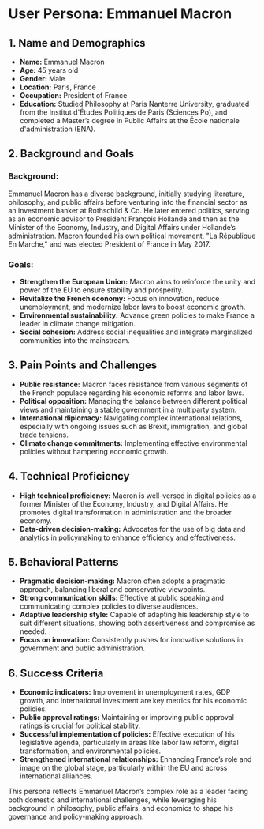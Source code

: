 # User Persona: Emmanuel Macron

## 1. Name and Demographics
- **Name:** Emmanuel Macron
- **Age:** 45 years old
- **Gender:** Male
- **Location:** Paris, France
- **Occupation:** President of France
- **Education:** Studied Philosophy at Paris Nanterre University, graduated from the Institut d'Études Politiques de Paris (Sciences Po), and completed a Master’s degree in Public Affairs at the École nationale d'administration (ENA).

## 2. Background and Goals
### Background:
Emmanuel Macron has a diverse background, initially studying literature, philosophy, and public affairs before venturing into the financial sector as an investment banker at Rothschild & Co. He later entered politics, serving as an economic advisor to President François Hollande and then as the Minister of the Economy, Industry, and Digital Affairs under Hollande’s administration. Macron founded his own political movement, "La République En Marche," and was elected President of France in May 2017.

### Goals:
- **Strengthen the European Union:** Macron aims to reinforce the unity and power of the EU to ensure stability and prosperity.
- **Revitalize the French economy:** Focus on innovation, reduce unemployment, and modernize labor laws to boost economic growth.
- **Environmental sustainability:** Advance green policies to make France a leader in climate change mitigation.
- **Social cohesion:** Address social inequalities and integrate marginalized communities into the mainstream.

## 3. Pain Points and Challenges
- **Public resistance:** Macron faces resistance from various segments of the French populace regarding his economic reforms and labor laws.
- **Political opposition:** Managing the balance between different political views and maintaining a stable government in a multiparty system.
- **International diplomacy:** Navigating complex international relations, especially with ongoing issues such as Brexit, immigration, and global trade tensions.
- **Climate change commitments:** Implementing effective environmental policies without hampering economic growth.

## 4. Technical Proficiency
- **High technical proficiency:** Macron is well-versed in digital policies as a former Minister of the Economy, Industry, and Digital Affairs. He promotes digital transformation in administration and the broader economy.
- **Data-driven decision-making:** Advocates for the use of big data and analytics in policymaking to enhance efficiency and effectiveness.

## 5. Behavioral Patterns
- **Pragmatic decision-making:** Macron often adopts a pragmatic approach, balancing liberal and conservative viewpoints.
- **Strong communication skills:** Effective at public speaking and communicating complex policies to diverse audiences.
- **Adaptive leadership style:** Capable of adapting his leadership style to suit different situations, showing both assertiveness and compromise as needed.
- **Focus on innovation:** Consistently pushes for innovative solutions in government and public administration.

## 6. Success Criteria
- **Economic indicators:** Improvement in unemployment rates, GDP growth, and international investment are key metrics for his economic policies.
- **Public approval ratings:** Maintaining or improving public approval ratings is crucial for political stability.
- **Successful implementation of policies:** Effective execution of his legislative agenda, particularly in areas like labor law reform, digital transformation, and environmental policies.
- **Strengthened international relationships:** Enhancing France’s role and image on the global stage, particularly within the EU and across international alliances.

This persona reflects Emmanuel Macron’s complex role as a leader facing both domestic and international challenges, while leveraging his background in philosophy, public affairs, and economics to shape his governance and policy-making approach.